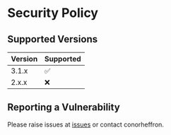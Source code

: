 # Security Policy

## Supported Versions

| Version | Supported          |
| ------- | ------------------ |
| 3.1.x   | :white_check_mark: |
| 2.x.x   | :x:                |

## Reporting a Vulnerability

Please raise issues at [issues](https://github.com/conorheffron/ironoc-db/issues) or contact conorheffron.
